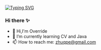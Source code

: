 [![Typing SVG](https://readme-typing-svg.demolab.com?font=Fira+Code&pause=1000&color=2146F0&random=false&width=435&lines=System.out.println(%22Hello+World%22))](https://git.io/typing-svg)
### Hi there ✨
- 👋 Hi,I'm Override
- 🌱 I’m currently learning CV and Java
- 📫 How to reach me: zhuqpe@gmail.com
<!--
**zqp1226358/zqp1226358** is a ✨ _special_ ✨ repository because its `README.md` (this file) appears on your GitHub profile.

Here are some ideas to get you started:

- 🔭 I’m currently working on ...
- 🌱 I’m currently learning ...
- 👯 I’m looking to collaborate on ...
- 🤔 I’m looking for help with ...
- 💬 Ask me about ...
- 📫 How to reach me: ...
- 😄 Pronouns: ...
- ⚡ Fun fact: ...
-->
